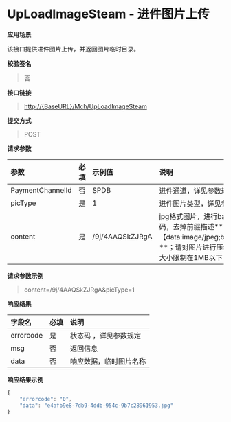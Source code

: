 # UpLoadImageSteam - 进件图片上传

**应用场景**

该接口提供进件图片上传，并返回图片临时目录。

**校验签名**

> 否

**接口链接**

> [http://{BaseURL}/Mch/UpLoadImageSteam](http://{BaseURL}/OpenPlatform/Login)

**提交方式**

> POST

**请求参数**

| 参数 | 必填 | 示例值 | 说明 |
| :--- | :--- | :--- | :--- |
| PaymentChannelId | 否 | SPDB | 进件通道，详见参数规定 |
| picType | 是 | 1 | 进件图片类型，详见参数规定 |
| content | 是 | /9j/4AAQSkZJRgA | jpg格式图片，进行base64编码，去掉前缀描述**【data:image/jpeg;base64,】**；请对图片进行压缩，上传大小限制在1MB以下 |

**请求参数示例**

> content=/9j/4AAQSkZJRgA&picType=1

**响应结果**

| 字段名 | 必填 | 说明 |
| :--- | :--- | :--- |
| errorcode | 是 | 状态码 ，详见参数规定 |
| msg | 否 | 返回信息 |
| data | 否 | 响应数据，临时图片名称 |

**响应结果示例**

```js
{
    "errorcode": "0",
    "data": "e4afb9e8-7db9-4ddb-954c-9b7c28961953.jpg"
}
```



